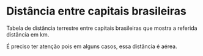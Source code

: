 # Distância entre capitais brasileiras
Tabela de distância terrestre entre capitais brasileiras que mostra a referida distância em km. 

É preciso ter atenção pois em alguns casos, essa distância é aérea.

